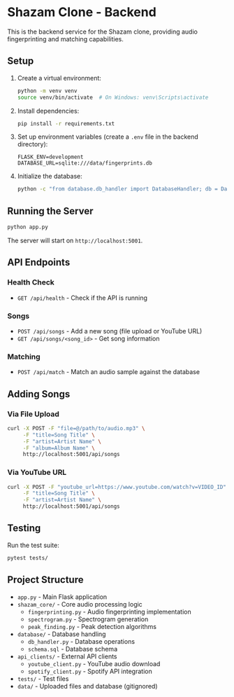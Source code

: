 # Shazam Clone - Backend

This is the backend service for the Shazam clone, providing audio fingerprinting and matching capabilities.

## Setup

1. Create a virtual environment:
   ```bash
   python -m venv venv
   source venv/bin/activate  # On Windows: venv\Scripts\activate
   ```

2. Install dependencies:
   ```bash
   pip install -r requirements.txt
   ```

3. Set up environment variables (create a `.env` file in the backend directory):
   ```
   FLASK_ENV=development
   DATABASE_URL=sqlite:///data/fingerprints.db
   ```

4. Initialize the database:
   ```bash
   python -c "from database.db_handler import DatabaseHandler; db = DatabaseHandler()"
   ```

## Running the Server

```bash
python app.py
```

The server will start on `http://localhost:5001`.

## API Endpoints

### Health Check
- `GET /api/health` - Check if the API is running

### Songs
- `POST /api/songs` - Add a new song (file upload or YouTube URL)
- `GET /api/songs/<song_id>` - Get song information

### Matching
- `POST /api/match` - Match an audio sample against the database

## Adding Songs

### Via File Upload
```bash
curl -X POST -F "file=@/path/to/audio.mp3" \
     -F "title=Song Title" \
     -F "artist=Artist Name" \
     -F "album=Album Name" \
     http://localhost:5001/api/songs
```

### Via YouTube URL
```bash
curl -X POST -F "youtube_url=https://www.youtube.com/watch?v=VIDEO_ID" \
     -F "title=Song Title" \
     -F "artist=Artist Name" \
     http://localhost:5001/api/songs
```

## Testing

Run the test suite:
```bash
pytest tests/
```

## Project Structure

- `app.py` - Main Flask application
- `shazam_core/` - Core audio processing logic
  - `fingerprinting.py` - Audio fingerprinting implementation
  - `spectrogram.py` - Spectrogram generation
  - `peak_finding.py` - Peak detection algorithms
- `database/` - Database handling
  - `db_handler.py` - Database operations
  - `schema.sql` - Database schema
- `api_clients/` - External API clients
  - `youtube_client.py` - YouTube audio download
  - `spotify_client.py` - Spotify API integration
- `tests/` - Test files
- `data/` - Uploaded files and database (gitignored)

